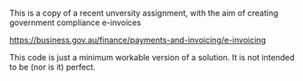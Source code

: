 This is a copy of a recent unversity assignment, with the aim of creating government compliance e-invoices

https://business.gov.au/finance/payments-and-invoicing/e-invoicing

This code is just a minimum workable version of a solution. It is not intended to be (nor is it) perfect.
